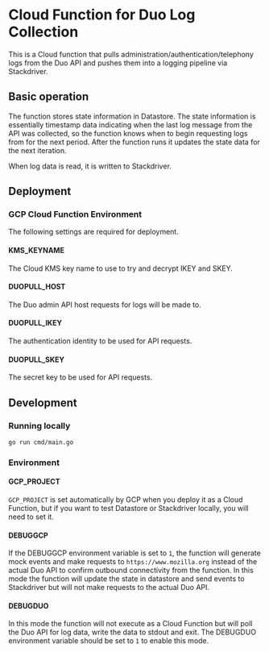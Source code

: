 # Cloud Function for Duo Log Collection

This is a Cloud function that pulls administration/authentication/telephony logs
from the Duo API and pushes them into a logging pipeline via Stackdriver.

## Basic operation

The function stores state information in Datastore. The state information is essentially
timestamp data indicating when the last log message from the API was collected, so the
function knows when to begin requesting logs from for the next period. After the function runs
it updates the state data for the next iteration.

When log data is read, it is written to Stackdriver.

## Deployment

### GCP Cloud Function Environment

The following settings are required for deployment.

#### KMS_KEYNAME

The Cloud KMS key name to use to try and decrypt IKEY and SKEY.

#### DUOPULL_HOST

The Duo admin API host requests for logs will be made to.

#### DUOPULL_IKEY

The authentication identity to be used for API requests.

#### DUOPULL_SKEY

The secret key to be used for API requests.

## Development

### Running locally

`go run cmd/main.go`

### Environment

#### GCP_PROJECT

`GCP_PROJECT` is set automatically by GCP when you deploy it as a Cloud Function, but if you want to test
Datastore or Stackdriver locally, you will need to set it.

#### DEBUGGCP

If the DEBUGGCP environment variable is set to `1`, the function will generate mock events and make
requests to `https://www.mozilla.org` instead of the actual Duo API to confirm outbound
connectivity from the function. In this mode the function will update the state in datastore and send
events to Stackdriver but will not make requests to the actual Duo API.

#### DEBUGDUO

In this mode the function will not execute as a Cloud Function but will poll the Duo API for log data,
write the data to stdout and exit. The DEBUGDUO environment variable should be set to `1` to
enable this mode.

